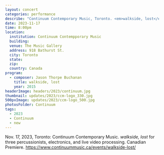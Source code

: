 ```yaml
---
layout: concert
categories: performance
describe: "Continuum Contemporary Music, Toronto. <em>walkside, lost</em> for three percussionists, electronics, and live video processing. Canadian Premiere."
date: 2023-11-17
time: 8:00pm
location:
  institution: Continuum Contempporary Music
  building:
  venue: The Music Gallery
  address: 918 Bathurst St.
  city: Toronto
  state:
  zip:
  country: Canada
program:
  - composer: Jason Thorpe Buchanan
    title: walkside, lost
    year: 2015
headerImage: headers/2023/continuum.jpg
thumbnail: updates/2023/ccm-logo_330.jpg
500pxImage: updates/2023/ccm-logo_500.jpg
photosFolder: Continuum
tags:
  - 2023
  - Continuum
  - new
---
```


Nov. 17, 2023, Toronto: Continuum Contemporary Music. <em>walkside, lost</em> for three percussionists, electronics, and live video processing. Canadian Premiere. https://www.continuummusic.ca/events/walkside-lost/
